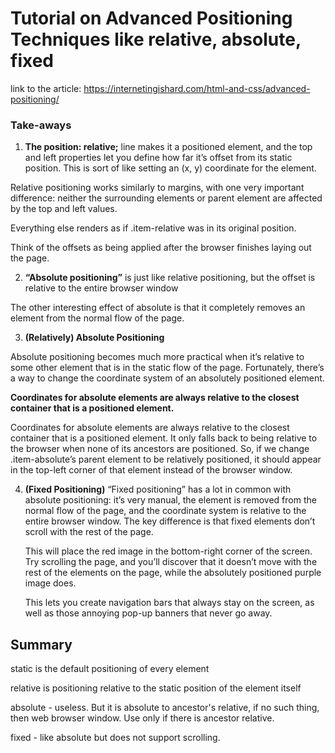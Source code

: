 # Tutorial on Advanced Positioning Techniques like relative, absolute, fixed

link to the article: https://internetingishard.com/html-and-css/advanced-positioning/

### Take-aways

1. **The position: relative;** line makes it a positioned element, and the top and left properties let you define how far it’s offset from its static position. This is sort of like setting an (x, y) coordinate for the element.

Relative positioning works similarly to margins, with one very important difference: neither the surrounding elements or parent element are affected by the top and left values.

Everything else renders as if .item-relative was in its original position.

Think of the offsets as being applied after the browser finishes laying out the page.

2. **“Absolute positioning”** is just like relative positioning, but the offset is relative to the entire browser window

The other interesting effect of absolute is that it completely removes an element from the normal flow of the page.

3. **(Relatively) Absolute Positioning**

Absolute positioning becomes much more practical when it’s relative to some other element that is in the static flow of the page. Fortunately, there’s a way to change the coordinate system of an absolutely positioned element.

 **Coordinates for absolute elements are always relative to the closest container that is a positioned element.**

 Coordinates for absolute elements are always relative to the closest container that is a positioned element. It only falls back to being relative to the browser when none of its ancestors are positioned. So, if we change .item-absolute’s parent element to be relatively positioned, it should appear in the top-left corner of that element instead of the browser window.

4. **(Fixed Positioning)**
   “Fixed positioning” has a lot in common with absolute positioning: it’s very manual, the element is removed from the normal flow of the page, and the coordinate system is relative to the entire browser window. The key difference is that fixed elements don’t scroll with the rest of the page.

   

   This will place the red image in the bottom-right corner of the screen. Try scrolling the page, and you’ll discover that it doesn’t move with the rest of the elements on the page, while the absolutely positioned purple image does.

   This lets you create navigation bars that always stay on the screen, as well as those annoying pop-up banners that never go away.



## Summary

static is the default positioning of every element

relative is positioning relative to the static position of the element itself

absolute - useless. But it is absolute to ancestor's relative, if no such thing, then web browser window. Use only if there is ancestor relative.

fixed - like absolute but does not support scrolling.




